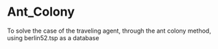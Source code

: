 # Ant_Colony
 To solve the case of the traveling agent, through the ant colony method, using berlin52.tsp as a database
